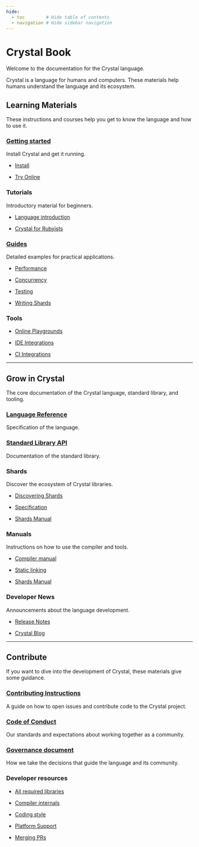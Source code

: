 ```yaml
---
hide:
  - toc        # Hide table of contents
  - navigation # Hide sidebar navigation
---
```


# Crystal Book

Welcome to the documentation for the Crystal language.

Crystal is a language for humans and computers. These materials help humans understand the language and its ecosystem.

## Learning Materials

These instructions and courses help you get to know the language and how to use it.

<div class="cards" markdown="1">
  <div class="card" markdown="1">

### [Getting started](getting_started/README.md)

Install Crystal and get it running.

* [Install](https://crystal-lang.org/install)
* [Try Online](https://play.crystal-lang.org/#/cr)

  </div>
  <div class="card" markdown="1">

### Tutorials

Introductory material for beginners.

* [Language introduction](tutorials/basics/README.md)
* [Crystal for Rubyists](https://github.com/crystal-lang/crystal/wiki/Crystal-for-Rubyists)

  </div>
  <div class="card" markdown="1">

### [Guides](guides/README.md)

Detailed examples for practical applications.

* [Performance](guides/performance.md)
* [Concurrency](guides/concurrency.md)
* [Testing](guides/testing.md)
* [Writing Shards](guides/writing_shards.md)

  </div>
  <div class="card" markdown="1">

### Tools

* [Online Playgrounds](https://github.com/crystal-lang/crystal/wiki/Online-playgrounds)
* [IDE Integrations](https://github.com/veelenga/awesome-crystal#editor-plugins)
* [CI Integrations](guides/ci/README.md)

  </div>

</div>

---

## Grow in Crystal

The core documentation of the Crystal language, standard library, and tooling.

<div class="cards" markdown="1">
  <div class="card" markdown="1">

### [Language Reference](syntax_and_semantics/README.md)

Specification of the language.

  </div>
  <div class="card" markdown="1">

### [Standard Library API](https://crystal-lang.org/api)

Documentation of the standard library.

  </div>
  <div class="card" markdown="1">

### Shards

Discover the ecosystem of Crystal libraries.

* [Discovering Shards](https://crystal-lang.org/community/#shards)
* [Specification](https://github.com/crystal-lang/shards/blob/master/docs/shard.yml.adoc)
* [Shards Manual](manuals/the_shards_command/README.md)

  </div>
  <div class="card" markdown="1">

### Manuals

Instructions on how to use the compiler and tools.

* [Compiler manual](manuals/using_the_compiler/README.md)
* [Static linking](guides/static_linking.md)
* [Shards Manual](manuals/the_shards_command/README.md)

  </div>
  <div class="card" markdown="1">

### Developer News

Announcements about the language development.

* [Release Notes](https://crystal-lang.org/blog/#release_notes)
* [Crystal Blog](https://crystal-lang.org/blog)

  </div>

</div>

---

## Contribute

If you want to dive into the development of Crystal, these materials give some guidance.

<div class="cards" markdown="1">
  <div class="card" markdown="1">

### [Contributing Instructions](https://github.com/crystal-lang/crystal/blob/master/CONTRIBUTING.md)

A guide on how to open issues and contribute code to the Crystal project.

  </div>
  <div class="card" markdown="1">

### [Code of Conduct](https://github.com/crystal-lang/crystal/blob/master/CODE_OF_CONDUCT.md)

Our standards and expectations about working together as a community.

  </div>
  <div class="card" markdown="1">

### [Governance document](https://crystal-lang.org/community/governance)

How we take the decisions that guide the language and its community.

  </div>
  <div class="card" markdown="1">

### Developer resources

* [All required libraries](https://github.com/crystal-lang/crystal/wiki/All-required-libraries)
* [Compiler internals](https://github.com/crystal-lang/crystal/wiki/Compiler-internals)
* [Coding style](conventions/coding_style.md)
* [Platform Support](platform_support.md)
* [Merging PRs](https://github.com/crystal-lang/crystal/wiki/Merging-PRs)

  </div>

</div>

